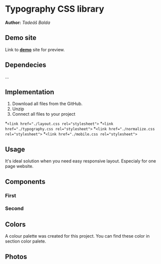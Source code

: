 # Typography CSS library
**Author:** *Tadeáš Balda*
## Demo site
Link to **[demo](https://pslib-cz.github.io/2022l4web-css-typographic-library-tadeasbalda/)** site for preview.
## Dependecies
...
## Implementation
1) Download all files from the GitHub.
2) Unzip 
3) Connect all  files to your project

*```<link href="./layout.css rel="stylesheet">```
*```<link href="./typography.css rel="stylesheet">```
*```<link href="./normalize.css rel="stylesheet">```
*```<link href="./mobile.css rel="stylesheet">```

## Usage
It's ideal solution when you need easy responsive layout. Especialy for one page website.
## Components
### First
### Second
## Colors
A colour palette was created for this project. You can find these color in section color palete. 
## Photos
